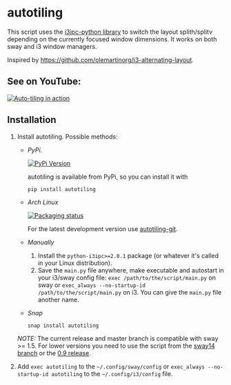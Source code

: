 # autotiling
This script uses the [i3ipc-python library](https://github.com/altdesktop/i3ipc-python)
to switch the layout splith/splitv depending on the currently focused window
dimensions. It works on both sway and i3 window managers.

Inspired by https://github.com/olemartinorg/i3-alternating-layout.

## See on YouTube:

[![Auto-tiling in
action](https://img.youtube.com/vi/UWRZuhn92bQ/0.jpg)](https://www.youtube.com/watch?v=UWRZuhn92bQ)

## Installation

1. Install autotiling. Possible methods:

   * _PyPi._

     [![PyPi
     Version](https://img.shields.io/pypi/v/autotiling.svg?style=flat-square)](https://pypi.org/project/autotiling)

     autotiling is available from PyPi, so you can install it with
     ```
     pip install autotiling
     ```

   * _Arch Linux_

     [![Packaging
     status](https://repology.org/badge/vertical-allrepos/autotiling.svg)](https://repology.org/project/autotiling/versions)

     For the latest development version use
     [autotiling-git](https://aur.archlinux.org/packages/autotiling-git).

   * _Manually_

     1. Install the `python-i3ipc>=2.0.1` package (or whatever it's called in your Linux
        distribution).
     2. Save the `main.py` file anywhere, make executable and autostart in your
        i3/sway config file: `exec /path/to/the/script/main.py` on sway or
        `exec_always --no-startup-id /path/to/the/script/main.py` on i3. You can give the `main.py` file another name.

   * _Snap_
     ```
     snap install autotiling
     ```

   _NOTE:_ The current release and master branch is compatible with sway >= 1.5. For
   lower versions you need to use the script from the [sway14
   branch](https://github.com/nwg-piotr/autotiling/tree/sway14) or the [0.9
   release](https://github.com/nwg-piotr/autotiling/releases/tag/v0.9).


2. Add `exec autotiling` to the `~/.config/sway/config` or `exec_always --no-startup-id
   autotiling` to the `~/.config/i3/config` file.
